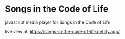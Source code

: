 # Songs in the Code of Life
 javascript media player for Songs in the Code of Life
 
 live view at:  https://songs-in-the-code-of-life.netlify.app/
